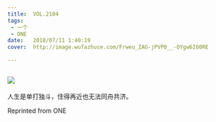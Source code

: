 ```yaml
---
title:	VOL.2104
tags:
 - 一个
 - ONE
date:	2018/07/11 1:40:19
cover:	http://image.wufazhuce.com/Frweu_ZAG-jPVP0__-OYgw6I60RE

---
```

![](http://image.wufazhuce.com/Frweu_ZAG-jPVP0__-OYgw6I60RE)
---

人生是单打独斗，住得再近也无法同舟共济。
 
Reprinted from ONE
